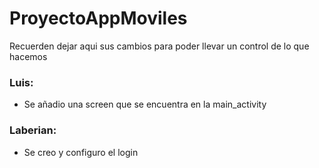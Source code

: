 ﻿# ProyectoAppMoviles
Recuerden dejar aqui sus cambios para poder llevar un control de lo que hacemos

### Luis:
- Se añadio una screen que se encuentra en la main_activity

### Laberian:
- Se creo y configuro el login
